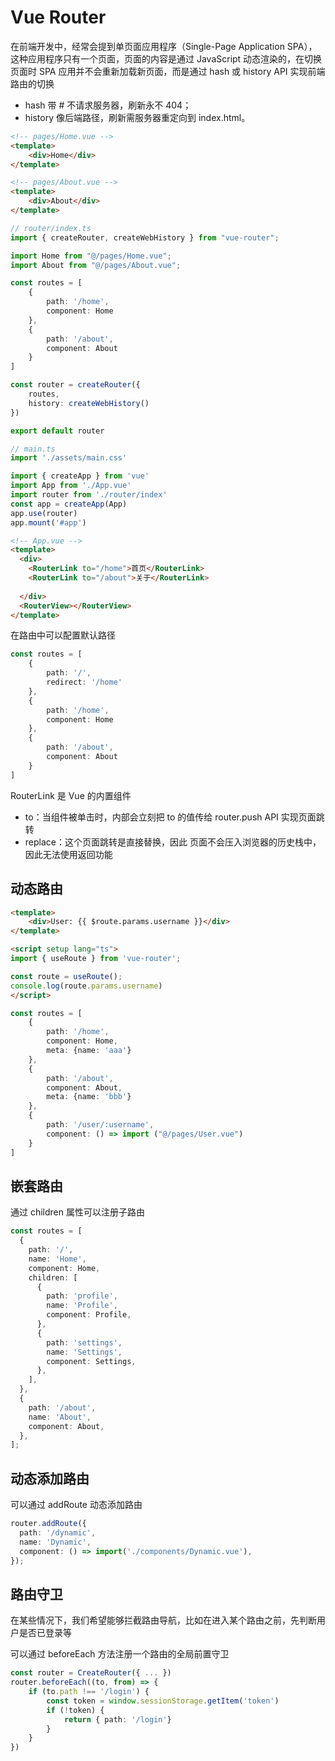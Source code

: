 # Vue Router

在前端开发中，经常会提到单页面应用程序（Single-Page Application SPA），这种应用程序只有一个页面，页面的内容是通过 JavaScript 动态渲染的，在切换页面时 SPA 应用并不会重新加载新页面，而是通过 hash 或 history API 实现前端路由的切换

- hash 带 # 不请求服务器，刷新永不 404；
- history 像后端路径，刷新需服务器重定向到 index.html。

```html
<!-- pages/Home.vue -->
<template>
    <div>Home</div>
</template>
```

```html
<!-- pages/About.vue -->
<template>
    <div>About</div>
</template>
```

```typescript
// router/index.ts
import { createRouter, createWebHistory } from "vue-router";

import Home from "@/pages/Home.vue";
import About from "@/pages/About.vue";

const routes = [
    {
        path: '/home',
        component: Home
    },
    {
        path: '/about',
        component: About
    }
]

const router = createRouter({
    routes,
    history: createWebHistory()
})

export default router
```

```typescript
// main.ts
import './assets/main.css'

import { createApp } from 'vue'
import App from './App.vue'
import router from './router/index'
const app = createApp(App)
app.use(router)
app.mount('#app')
```

```html
<!-- App.vue -->
<template>
  <div>
    <RouterLink to="/home">首页</RouterLink>
    <RouterLink to="/about">关于</RouterLink>
    
  </div>
  <RouterView></RouterView>
</template>
```

在路由中可以配置默认路径
```typescript
const routes = [
    {
        path: '/',
        redirect: '/home'
    },
    {
        path: '/home',
        component: Home
    },
    {
        path: '/about',
        component: About
    }
]
```


RouterLink 是 Vue 的内置组件
- to：当组件被单击时，内部会立刻把 to 的值传给 router.push API 实现页面跳转
- replace：这个页面跳转是直接替换，因此 页面不会压入浏览器的历史栈中，因此无法使用返回功能

## 动态路由
```html
<template>
    <div>User: {{ $route.params.username }}</div>
</template>

<script setup lang="ts">
import { useRoute } from 'vue-router';

const route = useRoute();
console.log(route.params.username)
</script>
```

```typescript
const routes = [
    {
        path: '/home',
        component: Home,
        meta: {name: 'aaa'}
    },
    {
        path: '/about',
        component: About,
        meta: {name: 'bbb'}
    },
    {
        path: '/user/:username',
        component: () => import ("@/pages/User.vue")
    }
]
```

## 嵌套路由
通过 children 属性可以注册子路由

```typescript
const routes = [
  {
    path: '/',
    name: 'Home',
    component: Home,
    children: [
      {
        path: 'profile',
        name: 'Profile',
        component: Profile,
      },
      {
        path: 'settings',
        name: 'Settings',
        component: Settings,
      },
    ],
  },
  {
    path: '/about',
    name: 'About',
    component: About,
  },
];
```

## 动态添加路由

可以通过 addRoute 动态添加路由
```typescript
router.addRoute({
  path: '/dynamic',
  name: 'Dynamic',
  component: () => import('./components/Dynamic.vue'),
});
```

## 路由守卫

在某些情况下，我们希望能够拦截路由导航，比如在进入某个路由之前，先判断用户是否已登录等

可以通过 beforeEach 方法注册一个路由的全局前置守卫
```typescript
const router = CreateRouter({ ... })
router.beforeEach((to, from) => {
    if (to.path !== '/login') {
        const token = window.sessionStorage.getItem('token')
        if (!token) {
            return { path: '/login'}
        }
    }
})
```